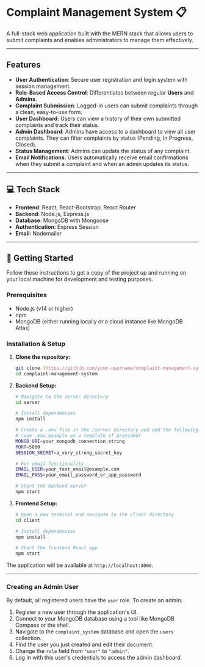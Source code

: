 # Complaint Management System 📋

A full-stack web application built with the MERN stack that allows users to submit complaints and enables administrators to manage them effectively.

---

## Features

-   **User Authentication**: Secure user registration and login system with session management.
-   **Role-Based Access Control**: Differentiates between regular **Users** and **Admins**.
-   **Complaint Submission**: Logged-in users can submit complaints through a clean, easy-to-use form.
-   **User Dashboard**: Users can view a history of their own submitted complaints and track their status.
-   **Admin Dashboard**: Admins have access to a dashboard to view all user complaints. They can filter complaints by status (Pending, In Progress, Closed).
-   **Status Management**: Admins can update the status of any complaint.
-   **Email Notifications**: Users automatically receive email confirmations when they submit a complaint and when an admin updates its status.

---

## 💻 Tech Stack

-   **Frontend**: React, React-Bootstrap, React Router
-   **Backend**: Node.js, Express.js
-   **Database**: MongoDB with Mongoose
-   **Authentication**: Express Session
-   **Email**: Nodemailer

---

## 🚀 Getting Started

Follow these instructions to get a copy of the project up and running on your local machine for development and testing purposes.

### **Prerequisites**

-   Node.js (v14 or higher)
-   npm
-   MongoDB (either running locally or a cloud instance like MongoDB Atlas)

### **Installation & Setup**

1.  **Clone the repository:**
    ```sh
    git clone [https://github.com/your-username/complaint-management-system.git](https://github.com/your-username/complaint-management-system.git)
    cd complaint-management-system
    ```

2.  **Backend Setup:**
    ```sh
    # Navigate to the server directory
    cd server

    # Install dependencies
    npm install

    # Create a .env file in the /server directory and add the following variables
    # (use .env.example as a template if provided)
    MONGO_URI=your_mongodb_connection_string
    PORT=5000
    SESSION_SECRET=a_very_strong_secret_key

    # For email functionality
    EMAIL_USER=your_test_email@example.com
    EMAIL_PASS=your_email_password_or_app_password

    # Start the backend server
    npm start
    ```

3.  **Frontend Setup:**
    ```sh
    # Open a new terminal and navigate to the client directory
    cd client

    # Install dependencies
    npm install

    # Start the frontend React app
    npm start
    ```
The application will be available at `http://localhost:3000`.

---

### **Creating an Admin User**

By default, all registered users have the `user` role. To create an admin:

1.  Register a new user through the application's UI.
2.  Connect to your MongoDB database using a tool like MongoDB Compass or the shell.
3.  Navigate to the `complaint_system` database and open the `users` collection.
4.  Find the user you just created and edit their document.
5.  Change the `role` field from `"user"` to `"admin"`.
6.  Log in with this user's credentials to access the admin dashboard.